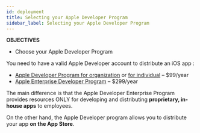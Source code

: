 ```yaml
---
id: deployment
title: Selecting your Apple Developer Program
sidebar_label: Selecting your Apple Developer Program
---
```


<div class = "objectives">
<b>OBJECTIVES</b>

* Choose your Apple Developer Program
</div>


You need to have a valid Apple Developer account to distribute an iOS app :

* [Apple Developer Program for organization](register-apple-developer-program-organization.html) or [for individual](register-apple-developer-program-individual.html) – $99/year 
* [Apple Enterprise Developer Program](register-apple-developer-enterprise-program.html) – $299/year

The main difference is that the Apple Developer Enterprise Program provides resources ONLY for developing and distributing <b>proprietary, in-house apps</b> to employees.

On the other hand, the Apple Developer program allows you to distribute your app <b>on the App Store</b>.




